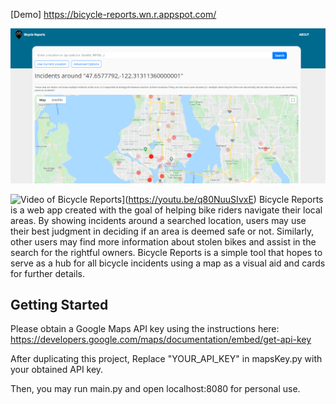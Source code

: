 [Demo] https://bicycle-reports.wn.r.appspot.com/

![Preview of Bicycle Reports](static/bicyclereportspreview.png "Preview of Bicycle Reports")

![Video of Bicycle Reports](https://img.youtube.com/vi/q80NuuSIvxE/maxresdefault.jpg)](https://youtu.be/q80NuuSIvxE)
Bicycle Reports is a web app created with the goal of helping bike riders navigate their
local areas. By showing incidents around a searched location, users may use their best
judgment in deciding if an area is deemed safe or not. Similarly, other users may find
more information about stolen bikes and assist in the search for the rightful owners.
Bicycle Reports is a simple tool that hopes to serve as a hub for all bicycle incidents
using a map as a visual aid and cards for further details.

## Getting Started
Please obtain a Google Maps API key using the instructions here:
https://developers.google.com/maps/documentation/embed/get-api-key

After duplicating this project,
Replace "YOUR_API_KEY" in mapsKey.py with your obtained API key.

Then, you may run main.py and open localhost:8080 for personal use.